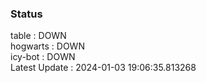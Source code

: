 ### Status


table : DOWN  
hogwarts : DOWN  
icy-bot : DOWN  
Latest Update : 2024-01-03 19:06:35.813268
